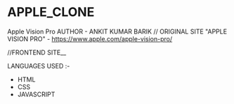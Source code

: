 # APPLE_CLONE
Apple Vision Pro
AUTHOR - ANKIT KUMAR BARIK
//
ORIGINAL SITE "APPLE VISION PRO" - https://www.apple.com/apple-vision-pro/

//FRONTEND SITE__

LANGUAGES USED :-
* HTML
* CSS
* JAVASCRIPT
